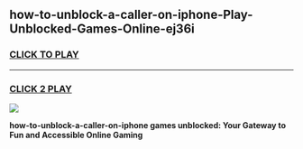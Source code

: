 
## how-to-unblock-a-caller-on-iphone-Play-Unblocked-Games-Online-ej36i
<h3>
<a href="https://premium76.site?title=how-to-unblock-a-caller-on-iphone&ref=25A">CLICK TO PLAY</a></h3>
<hr>

<h3>
<a href="https://premium76.site?title=how-to-unblock-a-caller-on-iphone&ref=25A">CLICK 2 PLAY</a>
  
</h3>

<a href="https://premium76.site?title=how-to-unblock-a-caller-on-iphone&ref=25A"><img src="https://clearcache.store/games.png"></a>


**how-to-unblock-a-caller-on-iphone games unblocked: Your Gateway to Fun and Accessible Online Gaming**
